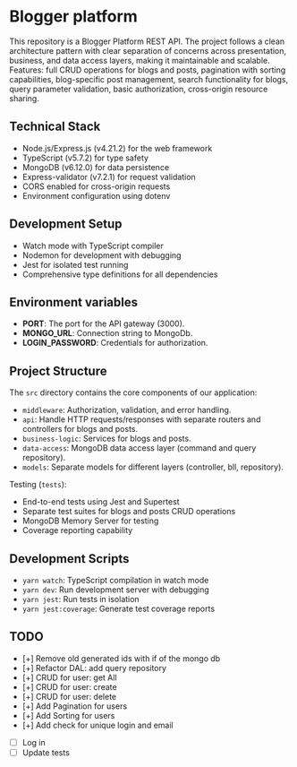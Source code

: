 # Blogger platform

This repository is a Blogger Platform REST API. The project follows a clean architecture pattern with clear separation of concerns across presentation, business, and data access layers, making it maintainable and scalable. Features: full CRUD operations for blogs and posts, pagination with sorting capabilities, blog-specific post management, search functionality for blogs, query parameter validation, basic authorization, cross-origin resource sharing.

## Technical Stack

- Node.js/Express.js (v4.21.2) for the web framework
- TypeScript (v5.7.2) for type safety
- MongoDB (v6.12.0) for data persistence
- Express-validator (v7.2.1) for request validation
- CORS enabled for cross-origin requests
- Environment configuration using dotenv

## Development Setup

- Watch mode with TypeScript compiler
- Nodemon for development with debugging
- Jest for isolated test running
- Comprehensive type definitions for all dependencies

## Environment variables

- **PORT**: The port for the API gateway (3000).
- **MONGO_URL**: Connection string to MongoDb.
- **LOGIN_PASSWORD**: Credentials for authorization.

## Project Structure

The `src` directory contains the core components of our application:

- `middleware`: Authorization, validation, and error handling.
- `api`: Handle HTTP requests/responses with separate routers and controllers for blogs and posts.
- `business-logic`: Services for blogs and posts.
- `data-access`: MongoDB data access layer (command and query repository).
- `models`: Separate models for different layers (controller, bll, repository).

Testing (`tests`):

- End-to-end tests using Jest and Supertest
- Separate test suites for blogs and posts CRUD operations
- MongoDB Memory Server for testing
- Coverage reporting capability

## Development Scripts

- `yarn watch`: TypeScript compilation in watch mode
- `yarn dev`: Run development server with debugging
- `yarn jest`: Run tests in isolation
- `yarn jest:coverage`: Generate test coverage reports

## TODO

- [+] Remove old generated ids with if of the mongo db
- [+] Refactor DAL: add query repository
- [+] CRUD for user: get All
- [+] CRUD for user: create
- [+] CRUD for user: delete
- [+] Add Pagination for users
- [+] Add Sorting for users
- [+] Add check for unique login and email
- [ ] Log in
- [ ] Update tests
